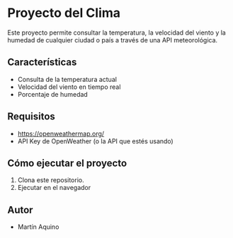 # Proyecto del Clima
Este proyecto permite consultar la temperatura, la velocidad del viento y la humedad de cualquier ciudad o país a través de una API meteorológica.

## Características
- Consulta de la temperatura actual
- Velocidad del viento en tiempo real
- Porcentaje de humedad

## Requisitos
- https://openweathermap.org/
- API Key de OpenWeather (o la API que estés usando)

## Cómo ejecutar el proyecto
1. Clona este repositorio.
2. Ejecutar en el navegador

## Autor
- Martín Aquino

